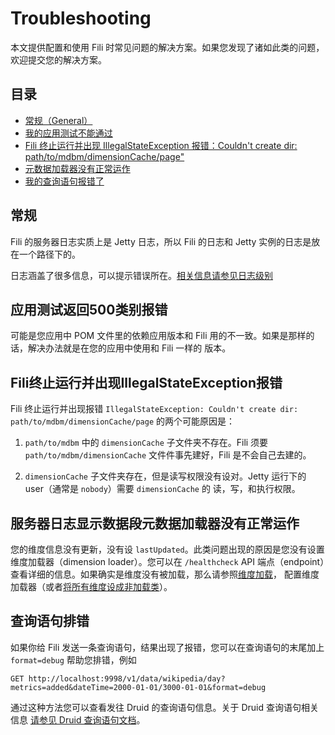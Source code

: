 Troubleshooting
===============

本文提供配置和使用 Fili 时常见问题的解决方案。如果您发现了诸如此类的问题，欢迎提交您的解决方案。

目录
----

- [常规（General）](#常规)
- [我的应用测试不能通过](#应用测试返回500类别报错)
- [Fili 终止运行并出现 IllegalStateException 报错：Couldn't create dir: path/to/mdbm/dimensionCache/page"](#Fili终止运行并出现IllegalStateException报错)
- [元数据加载器没有正常运作](#服务器日志显示数据段元数据加载器没有正常运作)
- [我的查询语句报错了](#查询语句排错)


常规
----
Fili 的服务器日志实质上是 Jetty 日志，所以 Fili 的日志和 Jetty 实例的日志是放在一个路径下的。

日志涵盖了很多信息，可以提示错误所在。[相关信息请参见日志级别][fili-logging]

应用测试返回500类别报错
----------------------------

可能是您应用中 POM 文件里的依赖应用版本和 Fili 用的不一致。如果是那样的话，解决办法就是在您的应用中使用和 Fili 一样的
版本。


Fili终止运行并出现IllegalStateException报错
-------------------------------------------

Fili 终止运行并出现报错 `IllegalStateException: Couldn't create dir: path/to/mdbm/dimensionCache/page` 的两个可能原因是：
 
 1. `path/to/mdbm` 中的 `dimensionCache` 子文件夹不存在。Fili 须要 `path/to/mdbm/dimensionCache` 文件件事先建好，Fili
 是不会自己去建的。
 
 2. `dimensionCache` 子文件夹存在，但是读写权限没有设对。Jetty 运行下的 user（通常是 `nobody`）需要 `dimensionCache` 的
 读，写，和执行权限。


服务器日志显示数据段元数据加载器没有正常运作
--------------------------------------------

您的维度信息没有更新，没有设 `lastUpdated`。此类问题出现的原因是您没有设置维度加载器（dimension loader）。您可以在
`/healthcheck` API 端点（endpoint）查看详细的信息。如果确实是维度没有被加载，那么请参照[维度加载](#dimension-loading)，
配置维度加载器（或者[将所有维度设成非加载类][non-loaded-dimensions]）。


查询语句排错
------------

如果你给 Fili 发送一条查询语句，结果出现了报错，您可以在查询语句的末尾加上 `format=debug` 帮助您排错，例如

```
GET http://localhost:9998/v1/data/wikipedia/day?metrics=added&dateTime=2000-01-01/3000-01-01&format=debug
```

通过这种方法您可以查看发往 Druid 的查询语句信息。关于 Druid 查询语句相关信息 [请参见 Druid 查询语句文档][druid-docs]。



[druid-docs]: http://druid.io/docs/latest/querying/querying.html
[fili-logging]: contributing/logging-guidelines-zh.md
[dimension-loading]: setup-zh.md#dimension-loading
[non-loaded-dimensions]: setup.md#non-loaded-dimensions

